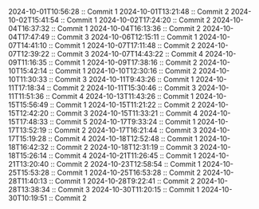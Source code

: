 2024-10-01T10:56:28 :: Commit 1
2024-10-01T13:21:48 :: Commit 2
2024-10-02T15:41:54 :: Commit 1
2024-10-02T17:24:20 :: Commit 2
2024-10-04T16:37:32 :: Commit 1
2024-10-04T16:13:36 :: Commit 2
2024-10-04T17:47:49 :: Commit 3
2024-10-06T12:15:11 :: Commit 1
2024-10-07T14:41:10 :: Commit 1
2024-10-07T17:11:48 :: Commit 2
2024-10-07T12:39:22 :: Commit 3
2024-10-07T14:43:22 :: Commit 4
2024-10-09T11:16:35 :: Commit 1
2024-10-09T17:38:16 :: Commit 2
2024-10-10T15:42:14 :: Commit 1
2024-10-10T12:30:16 :: Commit 2
2024-10-10T11:30:33 :: Commit 3
2024-10-11T9:43:26 :: Commit 1
2024-10-11T17:18:34 :: Commit 2
2024-10-11T15:30:46 :: Commit 3
2024-10-11T11:51:36 :: Commit 4
2024-10-13T11:43:26 :: Commit 1
2024-10-15T15:56:49 :: Commit 1
2024-10-15T11:21:22 :: Commit 2
2024-10-15T12:42:20 :: Commit 3
2024-10-15T11:33:21 :: Commit 4
2024-10-15T17:48:33 :: Commit 5
2024-10-17T9:33:24 :: Commit 1
2024-10-17T13:52:19 :: Commit 2
2024-10-17T16:21:44 :: Commit 3
2024-10-17T15:19:28 :: Commit 4
2024-10-18T12:52:48 :: Commit 1
2024-10-18T16:42:32 :: Commit 2
2024-10-18T12:31:19 :: Commit 3
2024-10-18T15:26:14 :: Commit 4
2024-10-21T11:26:45 :: Commit 1
2024-10-21T13:20:40 :: Commit 2
2024-10-23T12:58:54 :: Commit 1
2024-10-25T15:53:28 :: Commit 1
2024-10-25T16:53:28 :: Commit 2
2024-10-28T11:40:13 :: Commit 1
2024-10-28T9:22:41 :: Commit 2
2024-10-28T13:38:34 :: Commit 3
2024-10-30T11:20:15 :: Commit 1
2024-10-30T10:19:51 :: Commit 2
